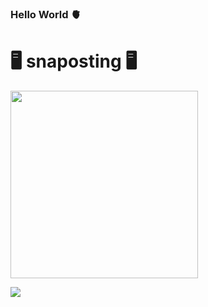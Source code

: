 ### Hello World 🫀
# 🖥️ snaposting 🖥️

<img src="https://64.media.tumblr.com/a341d1f767b05251792b7c021b06d909/tumblr_msavr9itu81scncwdo1_500.gifv" width="300"/>

![](https://komarev.com/ghpvc/?username=snaposting&color=red)



